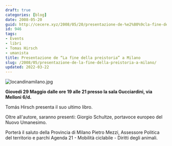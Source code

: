 ```yaml
---
draft: true
categories: [blog]
date: 2008-05-20
guid: http://cecere.xyz/2008/05/20/presentazione-de-%e2%80%9cla-fine-della-preistoria%e2%80%9d-a-milano/
id: 946
tags:
- Events
- libri
- Tomas Hirsch
- umanista
title: Presentazione de “La fine della preistoria” a Milano
slug: /2008/05/presentazione-de-la-fine-della-preistoria-a-milano/
updated: 2022-03-22
---
```


![locandinamilano.jpg](http://cecere.xyz/wp-content/uploads/sites/3/2008/05/locandinamilano.jpg)

**Giovedi 29 Maggio dalle ore 19 alle 21 presso la sala Gucciardini, via Melloni 6/d.**

Tomás Hirsch presenta il suo ultimo libro.
  
Oltre all'autore, saranno presenti: Giorgio Schultze, portavoce europeo del Nuovo Umanesimo.

Porterà il saluto della Provincia di Milano Pietro Mezzi, Assessore Politica del territorio e parchi Agenda 21 - Mobilità ciclabile - Diritti degli animali.